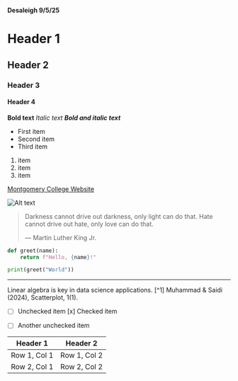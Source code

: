 **Desaleigh 9/5/25**

# Header 1
## Header 2
### Header 3
#### Header 4

**Bold text**
*Italic text*
***Bold and italic text***

- First item
- Second item
- Third item

1. item
2. item
3. item

[Montgomery College Website](https://www.montgomerycollege.edu)

![Alt text](path/to/image.jpg "Optional title text")

> Darkness cannot drive out darkness, only light can do that. Hate cannot drive out hate, only love can do that.
>
> — Martin Luther King Jr.

```python
def greet(name):
    return f"Hello, {name}!"

print(greet("World"))
```
---

Linear algebra is key in data science applications.
                [^1] Muhammad & Saidi (2024), Scatterplot, 1(1).

- [ ] Unchecked item
 [x] Checked item
- [ ] Another unchecked item


| Header 1 | Header 2 |
|----------|----------|
| Row 1, Col 1 | Row 1, Col 2 |
| Row 2, Col 1 | Row 2, Col 2 |
